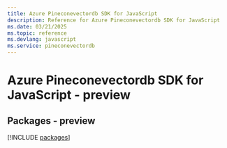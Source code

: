```yaml
---
title: Azure Pineconevectordb SDK for JavaScript
description: Reference for Azure Pineconevectordb SDK for JavaScript
ms.date: 03/21/2025
ms.topic: reference
ms.devlang: javascript
ms.service: pineconevectordb
---
```

# Azure Pineconevectordb SDK for JavaScript - preview
## Packages - preview
[!INCLUDE [packages](pineconevectordb-index.md)]
